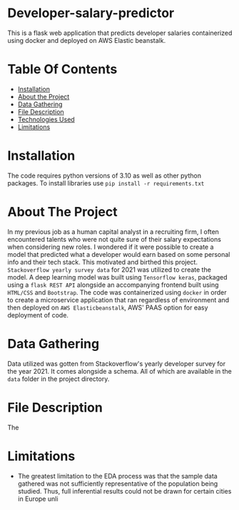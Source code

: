 # Developer-salary-predictor
This is a flask web application that predicts developer salaries containerized using docker and deployed on AWS Elastic beanstalk.


# Table Of Contents
* [Installation](https://github.com/Jess607/Exploratory-Data-Analysis-of-IT-employees-in-Europe#installation)
* [About the Project](https://github.com/Jess607/Exploratory-Data-Analysis-of-IT-employees-in-Europe#about-the-project)
* [Data Gathering](https://github.com/Jess607/Exploratory-Data-Analysis-of-IT-employees-in-Europe#data-gathering)
* [File Description](https://github.com/Jess607/Exploratory-Data-Analysis-of-IT-employees-in-Europe#file-description)
* [Technologies Used](https://github.com/Jess607/Exploratory-Data-Analysis-of-IT-employees-in-Europe#file-description)
* [Limitations](https://github.com/Jess607/Exploratory-Data-Analysis-of-IT-employees-in-Europe#limitations)

# Installation 
The code requires python versions of 3.10 as well as other python packages. To install libraries use 
`pip install -r requirements.txt`


# About The Project 
In my previous job as a human capital analyst in a recruiting firm, I often encountered talents who were not quite sure of their salary expectations when considering new roles. I wondered if it were possible to create a model that predicted what a developer would earn based on some personal info and their tech stack. 
This motivated and birthed this project. `Stackoverflow yearly survey data` for 2021 was utilized to create the model. A deep learning model was built using `Tensorflow keras`, packaged using a `flask REST API` alongside an accompanying frontend built using `HTML/CSS` and `Bootstrap`. The code was containerized using `docker` in order to create a microservice application that ran regardless of environment and then deployed on `AWS Elasticbeanstalk`, AWS' PAAS option for easy deployment of code.

# Data Gathering 
Data utilized was gotten from Stackoverflow's yearly developer survey for the year 2021. It comes alongside a schema. All of which are available in the `data` folder in the project directory.

# File Description 
The 

# Limitations 
* The greatest limitation to the EDA process was that the sample data gathered was not sufficiently representative of the population being studied. Thus, full inferential results could not be drawn for certain cities in Europe unli